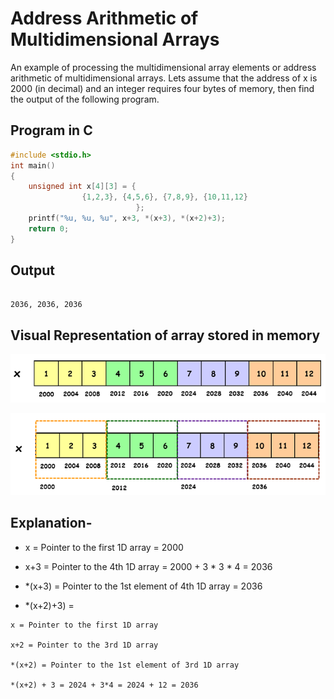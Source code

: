 # Address Arithmetic of Multidimensional Arrays

An example of processing the multidimensional array elements or address arithmetic of multidimensional arrays. Lets assume that the address of x is 2000 (in decimal) and an integer requires four bytes of memory, then find the output of the following program.

## Program in C

```C
#include <stdio.h>
int main()
{
    unsigned int x[4][3] = {
				{1,2,3}, {4,5,6}, {7,8,9}, {10,11,12}
							};
    printf("%u, %u, %u", x+3, *(x+3), *(x+2)+3);
    return 0;
}
```

## Output

```.

2036, 2036, 2036

```

## Visual Representation of array stored in memory

![Visual Representation of Array, Figure 1](./img_array.jpg)

![Visual Representation of Array, Figure 2](./img_array1.jpg)

## Explanation-


   * x = Pointer to the first 1D array = 2000
   
  *  x+3 = Pointer to the 4th 1D array = 2000 + 3 * 3 * 4 = 2036
   
   * *(x+3) = Pointer to the 1st element of 4th 1D array = 2036

  *  *(x+2)+3) =

    x = Pointer to the first 1D array

    x+2 = Pointer to the 3rd 1D array

    *(x+2) = Pointer to the 1st element of 3rd 1D array 

    *(x+2) + 3 = 2024 + 3*4 = 2024 + 12 = 2036 
